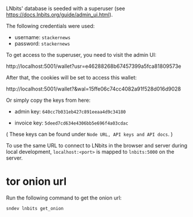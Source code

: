 LNbits' database is seeded with a superuser (see https://docs.lnbits.org/guide/admin_ui.html).

The following credentials were used:

- username: `stackernews`
- password: `stackernews`

To get access to the superuser, you need to visit the admin UI:

http://localhost:5001/wallet?usr=e46288268b67457399a5fca81809573e

After that, the cookies will be set to access this wallet:

http://localhost:5001/wallet?&wal=15ffe06c74cc4082a91f528d016d9028

Or simply copy the keys from here:

* admin key: `640cc7b031eb427c891eeaa4d9c34180`

* invoice key: `5deed7cd634e4306bb5e696f4a03cdac`

( These keys can be found under `Node URL, API keys and API docs`. )

To use the same URL to connect to LNbits in the browser and server during local development, `localhost:<port>` is mapped to `lnbits:5000` on the server.


# tor onion url

Run the following command to get the onion url:

```bash
sndev lnbits get_onion
```